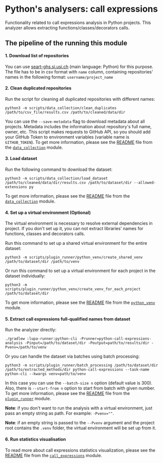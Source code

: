 # Python's analysers: call expressions

Functionality related to call expressions analysis in Python projects.
This analyzer allows extracting functions/classes/decorators calls.

## The pipeline of the running this module

#### 1. Download list of repositories

You can use [seart-ghs.si.usi.ch]( https://seart-ghs.si.usi.ch/) (main language: Python) for this purpose. The file has
to be in csv format with ```name``` column, containing repositories' names in the following
format: ```username/project_name```

#### 2. Clean duplicated repositories

Run the script for cleaning all duplicated repositories with different names:
``` shell script
python3 -m scripts/data_collection/clean_duplicates /path/to/csv_file/results.csv /path/to/cleaned/data/dir
```
You can use the ```--save-metadata``` flag to download metadata about all projects.
Metadata includes the information about repository's full name, owner, etc.
This script makes requests to GitHub API,
so you should add your GitHub Token to environment variables
(variable name is ```GITHUB_TOKEN```).
To get more information, please see the [README](../../../../../../../../../../scripts/data_collection/README.md)
file from the [`data_collection`](../../../../../../../../../../scripts/data_collection) module.

#### 3. Load dataset

Run the following command to download the dataset:

``` 
python3 -m scripts/data_collection/load_dataset /path/to/cleaned/data/dir/results.csv /path/to/dataset/dir --allowed-extensions py
```

To get more information, please see the [README](../../../../../../../../../../scripts/data_collection/README.md)
file from the [`data_collection`](../../../../../../../../../../scripts/data_collection) module.

#### 4. Set up a virtual environment (Optional)

The virtual environment is necessary to resolve external dependencies in project. 
If you don't set up it, you can not extract libraries' names for functions, classes and decorators calls.

Run this command to set up a shared virtual environment for the entire dataset:
``` 
python3 -m scripts/plugin_runner/python_venv/create_shared_venv /path/to/dataset/dir /path/to/venv
```

Or run this command to set up a virtual environment for each project in the dataset individually:
```
python3 -m scripts/plugin_runner/python_venv/create_venv_for_each_project /path/to/dataset/dir
```

To get more information, please see the [README](../../../../../../../../../../scripts/plugin_runner/python_venv/README.md)
file from the [`python_venv`](../../../../../../../../../../scripts/plugin_runner/python_venv) module.

#### 5. Extract call expressions full-qualified names from dataset

Run the analyzer directly:
``` 
./gradlew :lupa-runner:python-cli -Prunner=python-call-expressions-analysis -Pinput=/path/to/dataset/dir -Poutput=path/to/results/dir -Pvenv=/path/to/venv
```
Or you can handle the dataset via batches using batch processing:
``` 
python3 -m scripts/plugin_runner/batch_processing /path/to/dataset/dir /path/to/extracted_methods/dir python-call-expressions --task-name python-cli --kwargs venv=path/to/venv
```
In this case you can use the ```--batch-size n``` option (default value is 300).
Also, there is ```--start-from n``` option to start from batch with given number.
To get more information, please see the [README](../../../../../../../../../../scripts/plugin_runner/README.md)
file from the [`plugin_runner`](../../../../../../../../../../scripts/plugin_runner) module.

**Note**: if you don't want to run the analysis with a virtual environment, just pass an empty string as path. For example: `-Pvenv=""`.

**Note**: if an empty string is passed to the `--Pvenv` argument and the project root contains the `.venv` folder, the virtual environment will be set up from it.

#### 6. Run statistics visualisation

To read more about call expressions statistics visualization, please see the [README](../../../../../../../../../../scripts/analysis/call_expressions/python/README.md) file from the [`call_expressions`](../../../../../../../../../../scripts/analysis/call_expressions/python) module.
